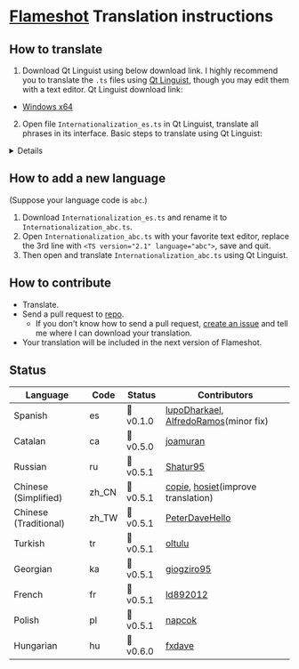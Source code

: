 # [Flameshot](https://flameshotapp.github.io) Translation instructions

## How to translate

1. Download Qt Linguist using below download link.
I highly recommend  you to translate the `.ts` files using [Qt Linguist](http://doc.qt.io/qt-5/qtlinguist-index.html), though you may edit  them with a text editor.
Qt Linguist download link:
* [Windows x64](https://github.com/thurask/Qt-Linguist/releases/download/20171103/linguist.exe) 

2. Open file `Internationalization_es.ts` in Qt Linguist, translate all phrases in its interface.
Basic steps to translate using Qt Linguist:
<details>
<img src="https://user-images.githubusercontent.com/10769951/36840468-06f93926-1d80-11e8-8426-4f5a751ea25c.jpg" alt="linguist"/>
</details>

## How to add a new language

(Suppose your language code is `abc`.)
1. Download `Internationalization_es.ts` and rename it to `Internationalization_abc.ts`.
2. Open `Internationalization_abc.ts` with your favorite text editor, replace the 3rd line with `<TS version="2.1" language="abc">`, save and quit.
3. Then open and translate `Internationalization_abc.ts` using Qt Linguist.

## How to contribute
* Translate.
* Send a pull request to [repo](https://github.com/lupoDharkael/flameshot).
   * If you don't know how to send a pull request, [create an issue](https://github.com/flameshotapp/translation-instruction/issues) and tell me where I can download your translation.
* Your translation will be included in the next version of Flameshot.

## Status

| Language              | Code  | Status      | Contributors |
| --------------------- | ----- | ----------- | ------------ |
| Spanish | es |  :bookmark:v0.1.0    | [lupoDharkael](https://github.com/lupoDharkael), [AlfredoRamos](https://github.com/AlfredoRamos)(minor fix) |
| Catalan | ca |  :bookmark:v0.5.0    | [joamuran](https://github.com/joamuran) |
| Russian | ru |  :bookmark:v0.5.1   | [Shatur95](https://github.com/Shatur95) |
| Chinese (Simplified)  | zh_CN | :bookmark:v0.5.1 | [copie](https://github.com/copie), [hosiet](https://github.com/hosiet)(improve translation) |
| Chinese (Traditional) | zh_TW | :bookmark:v0.5.1 | [PeterDaveHello](https://github.com/PeterDaveHello) |
| Turkish               | tr | :bookmark:v0.5.1 | [oltulu](https://github.com/oltulu) |
| Georgian              | ka | :bookmark:v0.5.1 | [giogziro95](https://github.com/giogziro95) |
| French                | fr | :bookmark:v0.5.1 | [ld892012](https://github.com/ld892012) |
| Polish                | pl | :bookmark:v0.5.1 | [napcok](https://github.com/napcok) |
| Hungarian             | hu | :bookmark:v0.6.0 | [fxdave](https://github.com/fxdave) |
